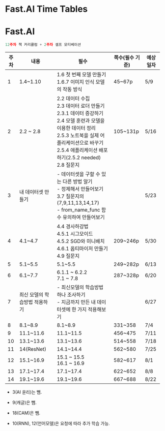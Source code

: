 # Fast.AI Time Tables
# Fast.AI

```jsx
12주차 책 커리큘럼 + 2주차 셀프 모티베이션 
```

| 주차 | 내용 | 필수 | 쪽수(필수 기준) | 예상일자 |
| --- | --- | --- | --- | --- |
| 1 | 1.4~1.10 | 1.6 첫 번째 모델 만들기 <br> 1.6.7 이미지 인식 모델의 작동 방식 | 45~67p | 5/9 |
| 2 | 2.2 ~ 2.8 | 2.2 데이터 수집 <br> 2.3 데이터 로더 만들기 <br> 2.3.1 데이터 증강하기 <br> 2.4 모델 훈련과 모델을 이용한 데이터 정리 <br> 2.5.3 노트북을 실제 어플리케이션으로 바꾸기 <br> 2.5.4 애플리케이션 배포하기(2.5.2 needed) <br> 2.8 질문지 | 105~131p | 5/16 |
| 3 | 내 데이터셋 만들기 | - 데이터셋을 구할 수 있는 다른 방법 알기 <br> - 정제해서 만들어보기 <br> 3.7 질문지의 (7,9,11,13,14,17) <br> - from_name_func 함수 유의하여 만들어보기 |  | 5/23 |
| 4 | 4.1~4.7 | 4.4 경사하강법 <br> 4.5.1 시그모이드 <br> 4.5.2 SGD와 미니배치 <br> 4.6.1 옵티마이저 만들기 <br> 4.9 질문지 | 209~246p | 5/30 |
| 5 | 5.1~5.5 | 5.1~5.5 | 249~282p | 6/13 |
| 6 | 6.1~7.7 | 6.1.1 ~ 6.2.2 <br> 7.1 ~ 7.8 | 287~328p | 6/20 |
| 7 | 최신 모델의 학습방법 적용하기 | - 최신모델의 학습방법 하나 조사하기 <br> - 지금까지 만든 내 데이터셋에 한 가지 적용해보기 |  | 6/27 |
| 8 | 8.1~8.9 | 8.1~8.9 | 331~358 | 7/4 |
| 9 | 11.1~11.6 | 11.1~11.5 | 456~475 | 7/11 |
| 10 | 13.1~13.6 | 13.1~13.6 | 514~558 | 7/18 |
| 11 | 14(ResNet) | 14.1~14.4 | 562~580 | 7/25 |
| 12 | 15.1~16.9 | 15.1 ~ 15.5 <br> 16.1 ~ 16.9 | 582~617 | 8/1 |
| 13 | 17.1~17.4 | 17.1~17.4 | 622~652 | 8/8 |
| 14 | 19.1~19.6 | 19.1~19.6 | 667~688 | 8/22 |

- 3(AI 윤리)는 뺌.
- 9(캐글)은 뺌.
- 18(CAM)은 뺌.

- 10(RNN), 12(언어모델)은 요청에 따라 추가 학습 가능.
